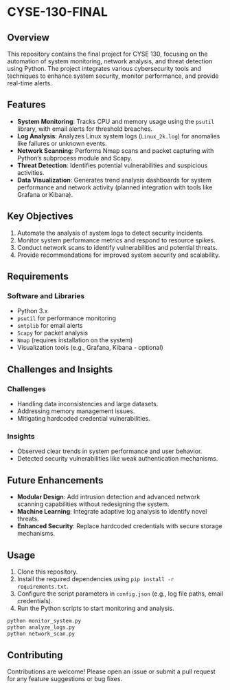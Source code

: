 # CYSE-130-FINAL
## Overview

This repository contains the final project for CYSE 130, focusing on the automation of system monitoring, network analysis, and threat detection using Python. The project integrates various cybersecurity tools and techniques to enhance system security, monitor performance, and provide real-time alerts.

## Features

- **System Monitoring**: Tracks CPU and memory usage using the `psutil` library, with email alerts for threshold breaches.
- **Log Analysis**: Analyzes Linux system logs (`Linux_2k.log`) for anomalies like failures or unknown events.
- **Network Scanning**: Performs Nmap scans and packet capturing with Python’s subprocess module and Scapy.
- **Threat Detection**: Identifies potential vulnerabilities and suspicious activities.
- **Data Visualization**: Generates trend analysis dashboards for system performance and network activity (planned integration with tools like Grafana or Kibana).
  
## Key Objectives

1. Automate the analysis of system logs to detect security incidents.
2. Monitor system performance metrics and respond to resource spikes.
3. Conduct network scans to identify vulnerabilities and potential threats.
4. Provide recommendations for improved system security and scalability.

## Requirements

### Software and Libraries
- Python 3.x
- `psutil` for performance monitoring
- `smtplib` for email alerts
- `Scapy` for packet analysis
- `Nmap` (requires installation on the system)
- Visualization tools (e.g., Grafana, Kibana - optional)



## Challenges and Insights

### Challenges
- Handling data inconsistencies and large datasets.
- Addressing memory management issues.
- Mitigating hardcoded credential vulnerabilities.

### Insights
- Observed clear trends in system performance and user behavior.
- Detected security vulnerabilities like weak authentication mechanisms.

## Future Enhancements

- **Modular Design**: Add intrusion detection and advanced network scanning capabilities without redesigning the system.
- **Machine Learning**: Integrate adaptive log analysis to identify novel threats.
- **Enhanced Security**: Replace hardcoded credentials with secure storage mechanisms.

## Usage

1. Clone this repository.
2. Install the required dependencies using `pip install -r requirements.txt`.
3. Configure the script parameters in `config.json` (e.g., log file paths, email credentials).
4. Run the Python scripts to start monitoring and analysis.

```bash
python monitor_system.py
python analyze_logs.py
python network_scan.py
```

## Contributing

Contributions are welcome! Please open an issue or submit a pull request for any feature suggestions or bug fixes.

